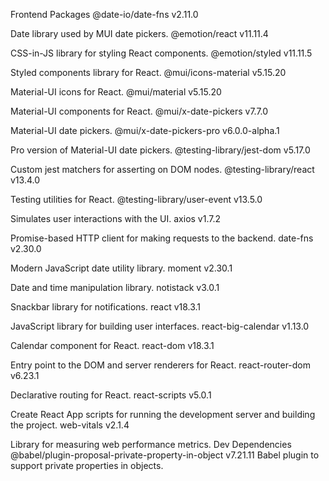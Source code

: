 Frontend Packages
@date-io/date-fns v2.11.0

Date library used by MUI date pickers.
@emotion/react v11.11.4

CSS-in-JS library for styling React components.
@emotion/styled v11.11.5

Styled components library for React.
@mui/icons-material v5.15.20

Material-UI icons for React.
@mui/material v5.15.20

Material-UI components for React.
@mui/x-date-pickers v7.7.0

Material-UI date pickers.
@mui/x-date-pickers-pro v6.0.0-alpha.1

Pro version of Material-UI date pickers.
@testing-library/jest-dom v5.17.0

Custom jest matchers for asserting on DOM nodes.
@testing-library/react v13.4.0

Testing utilities for React.
@testing-library/user-event v13.5.0

Simulates user interactions with the UI.
axios v1.7.2

Promise-based HTTP client for making requests to the backend.
date-fns v2.30.0

Modern JavaScript date utility library.
moment v2.30.1

Date and time manipulation library.
notistack v3.0.1

Snackbar library for notifications.
react v18.3.1

JavaScript library for building user interfaces.
react-big-calendar v1.13.0

Calendar component for React.
react-dom v18.3.1

Entry point to the DOM and server renderers for React.
react-router-dom v6.23.1

Declarative routing for React.
react-scripts v5.0.1

Create React App scripts for running the development server and building the project.
web-vitals v2.1.4

Library for measuring web performance metrics.
Dev Dependencies
@babel/plugin-proposal-private-property-in-object v7.21.11
Babel plugin to support private properties in objects.